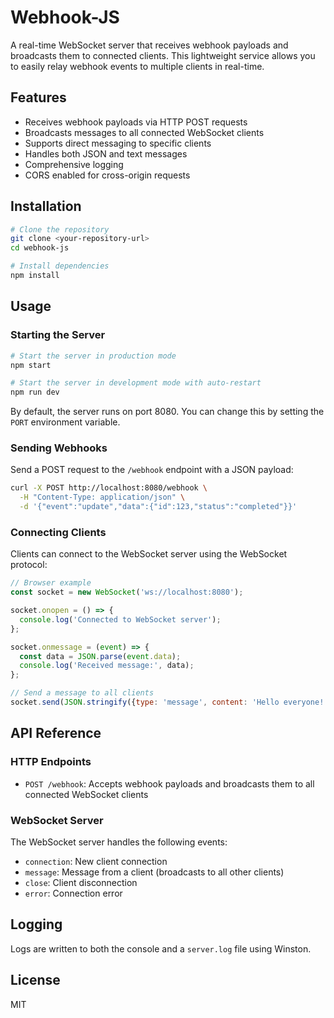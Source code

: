 # Webhook-JS

A real-time WebSocket server that receives webhook payloads and broadcasts them to connected clients. This lightweight service allows you to easily relay webhook events to multiple clients in real-time.

## Features

- Receives webhook payloads via HTTP POST requests
- Broadcasts messages to all connected WebSocket clients
- Supports direct messaging to specific clients
- Handles both JSON and text messages
- Comprehensive logging
- CORS enabled for cross-origin requests

## Installation

```bash
# Clone the repository
git clone <your-repository-url>
cd webhook-js

# Install dependencies
npm install
```

## Usage

### Starting the Server

```bash
# Start the server in production mode
npm start

# Start the server in development mode with auto-restart
npm run dev
```

By default, the server runs on port 8080. You can change this by setting the `PORT` environment variable.

### Sending Webhooks

Send a POST request to the `/webhook` endpoint with a JSON payload:

```bash
curl -X POST http://localhost:8080/webhook \
  -H "Content-Type: application/json" \
  -d '{"event":"update","data":{"id":123,"status":"completed"}}'
```

### Connecting Clients

Clients can connect to the WebSocket server using the WebSocket protocol:

```javascript
// Browser example
const socket = new WebSocket('ws://localhost:8080');

socket.onopen = () => {
  console.log('Connected to WebSocket server');
};

socket.onmessage = (event) => {
  const data = JSON.parse(event.data);
  console.log('Received message:', data);
};

// Send a message to all clients
socket.send(JSON.stringify({type: 'message', content: 'Hello everyone!'}));
```

## API Reference

### HTTP Endpoints

- `POST /webhook`: Accepts webhook payloads and broadcasts them to all connected WebSocket clients

### WebSocket Server

The WebSocket server handles the following events:

- `connection`: New client connection
- `message`: Message from a client (broadcasts to all other clients)
- `close`: Client disconnection
- `error`: Connection error

## Logging

Logs are written to both the console and a `server.log` file using Winston.

## License

MIT